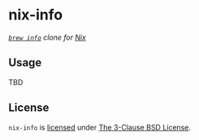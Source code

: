 # nix-info

*[`brew info`][] clone for [Nix][]*

## Usage

TBD

## License

`nix-info` is [licensed][] under [The 3-Clause BSD License][BSD-3].

<!-- Named Links -->

[Nix]: https://nixos.org/nix/
[`brew info`]: http://docs.brew.sh/Querying-Brew.html
[licensed]: ./LICENSE
[BSD-3]: https://opensource.org/licenses/BSD-3-Clause
